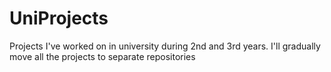 # UniProjects
Projects I've worked on in university during 2nd and 3rd years. I'll gradually move all the projects to separate repositories
